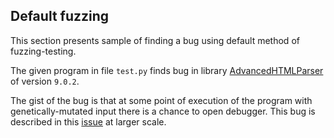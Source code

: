 ## Default fuzzing

This section presents sample of finding a bug using default method of fuzzing-testing.

The given program in file `test.py` finds bug in library [AdvancedHTMLParser](https://github.com/kata198/AdvancedHTMLParser) of version `9.0.2`.

The gist of the bug is that at some point of execution of the program with genetically-mutated input there is a chance to open debugger. This bug is described in this [issue](https://github.com/kata198/AdvancedHTMLParser/issues/18) at larger scale.
